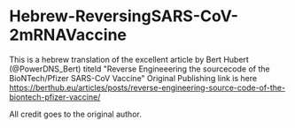 # Hebrew-ReversingSARS-CoV-2mRNAVaccine
This is a hebrew translation of the excellent article by Bert Hubert (@PowerDNS_Bert)
titeld "Reverse Engineeering the sourcecode of the BioNTech/Pfizer SARS-CoV Vaccine" 
Original Publishing link is here https://berthub.eu/articles/posts/reverse-engineering-source-code-of-the-biontech-pfizer-vaccine/

All credit goes to the original author.
